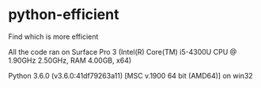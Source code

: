 # python-efficient
Find which is more efficient

All the code ran on Surface Pro 3 (Intel(R) Core(TM) i5-4300U CPU @ 1.90GHz 2.50GHz, RAM 4.00GB, x64)

Python 3.6.0 (v3.6.0:41df79263a11) [MSC v.1900 64 bit (AMD64)] on win32 
